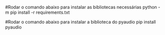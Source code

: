 
#Rodar o comando abaixo para instalar as bibliotecas necessárias
python -m pip install -r requirements.txt

#Rodar o comando abaixo para instalar a biblioteca do pyaudio
pip install pyaudio

